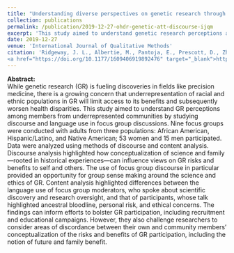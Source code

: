 ```yaml
---
title: "Understanding diverse perspectives on genetic research through focus group talk"
collection: publications
permalink: /publication/2019-12-27-ohdr-genetic-att-discourse-ijqm
excerpt: 'This study aimed to understand genetic research perceptions among members from underrepresented communities by studying discourse and language use in focus group discussions.'
date: 2019-12-27
venue: 'International Journal of Qualitative Methods'
citation: 'Ridgeway, J. L., Albertie, M., Pantoja, E., Prescott, D., Zhu, X., & Radecki Breitkopf, C. (2020). Understanding diverse perspectives on genetic research through focus group talk. <i>International Journal of Qualitative Methods</i>. 
<a href="https://doi.org/10.1177/1609406919892476" target="_blank">https://doi.org/10.1177/1609406919892476</a>'
---
```

**Abstract:**<br>
While genetic research (GR) is fueling discoveries in fields like precision medicine, there is a growing concern that underrepresentation of racial and ethnic populations in GR will limit access to its benefits and subsequently worsen health disparities. This study aimed to understand GR perceptions among members from underrepresented communities by studying discourse and language use in focus group discussions. Nine focus groups were conducted with adults from three populations: African American, Hispanic/Latino, and Native American; 53 women and 15 men participated. Data were analyzed using methods of discourse and content analysis. Discourse analysis highlighted how conceptualization of science and family—rooted in historical experiences—can influence views on GR risks and benefits to self and others. The use of focus group discourse in particular provided an opportunity for group sense making around the science and ethics of GR. Content analysis highlighted differences between the language use of focus group moderators, who spoke about scientific discovery and research oversight, and that of participants, whose talk highlighted ancestral bloodline, personal risk, and ethical concerns. The findings can inform efforts to bolster GR participation, including recruitment and educational campaigns. However, they also challenge researchers to consider areas of discordance between their own and community members’ conceptualization of the risks and benefits of GR participation, including the notion of future and family benefit.
